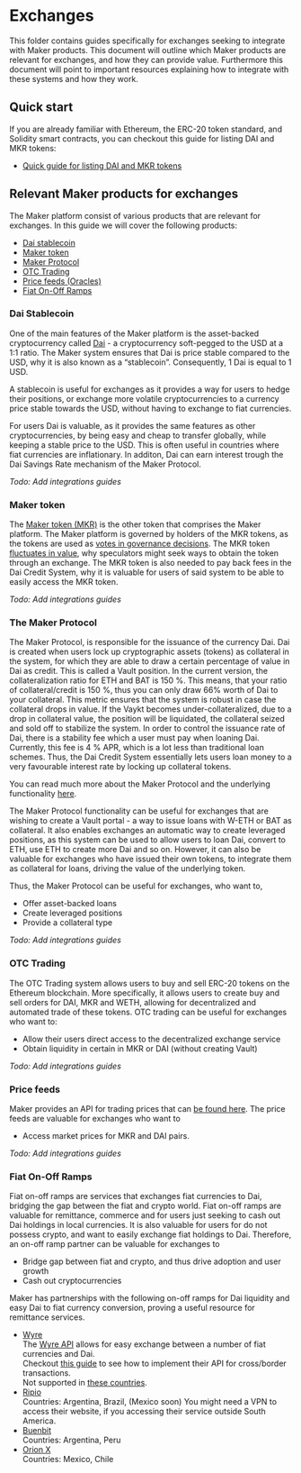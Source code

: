 # Exchanges

This folder contains guides specifically for exchanges seeking to integrate with
Maker products. This document will outline which Maker products are relevant for
exchanges, and how they can provide value. Furthermore this document will point
to important resources explaining how to integrate with these systems and how
they work.

## Quick start

If you are already familiar with Ethereum, the ERC-20 token standard, and
Solidity smart contracts, you can checkout this guide for listing DAI and MKR
tokens:

- [Quick guide for listing DAI and MKR tokens](/exchanges/exchanges-guide-01/exchanges-guide-01.md)

## Relevant Maker products for exchanges

The Maker platform consist of various products that are relevant for exchanges.
In this guide we will cover the following products:

- [Dai stablecoin](#dai-stablecoin)
- [Maker token](#maker-token)
- [Maker Protocol](#dai-credit-system)
- [OTC Trading](#otc-trading)
- [Price feeds (Oracles)](#price-feeds)
- [Fiat On-Off Ramps](#fiat-on-off-ramps)

### Dai Stablecoin

One of the main features of the Maker platform is the asset-backed
cryptocurrency called [Dai](https://makerdao.com/) - a cryptocurrency
soft-pegged to the USD at a 1:1 ratio. The Maker system ensures that Dai is
price stable compared to the USD, why it is also known as a “stablecoin”.
Consequently, 1 Dai is equal to 1 USD.

A stablecoin is useful for exchanges as it provides a way for users to hedge
their positions, or exchange more volatile cryptocurrencies to a currency price
stable towards the USD, without having to exchange to fiat currencies.

For users Dai is valuable, as it provides the same features as other
cryptocurrencies, by being easy and cheap to transfer globally, while keeping a
stable price to the USD. This is often useful in countries where fiat currencies
are inflationary. In additon, Dai can earn interest trough the Dai Savings Rate
mechanism of the Maker Protocol.

_Todo: Add integrations guides_

### Maker token

The
[Maker token (MKR)](https://makerdao.com/en/whitepaper/#mkr-token-governance) is
the other token that comprises the Maker platform. The Maker platform is
governed by holders of the MKR tokens, as the tokens are used as
[votes in governance decisions](https://vote.makerdao.com/). The MKR token
[fluctuates in value](https://coinmarketcap.com/currencies/maker/), why
speculators might seek ways to obtain the token through an exchange. The MKR
token is also needed to pay back fees in the Dai Credit System, why it is
valuable for users of said system to be able to easily access the MKR token.

_Todo: Add integrations guides_

### The Maker Protocol

The Maker Protocol, is responsible for the issuance of the currency Dai. Dai is
created when users lock up cryptographic assets (tokens) as collateral in the
system, for which they are able to draw a certain percentage of value in Dai as
credit. This is called a Vault position. In the current version, the
collateralization ratio for ETH and BAT is 150 %. This means, that your ratio of
collateral/credit is 150 %, thus you can only draw 66% worth of Dai to your
collateral. This metric ensures that the system is robust in case the collateral
drops in value. If the Vaykt becomes under-collateralized, due to a drop in
collateral value, the position will be liquidated, the collateral seized and
sold off to stabilize the system. In order to control the issuance rate of Dai,
there is a stability fee which a user must pay when loaning Dai. Currently, this
fee is 4 % APR, which is a lot less than traditional loan schemes. Thus, the Dai
Credit System essentially lets users loan money to a very favourable interest
rate by locking up collateral tokens.

You can read much more about the Maker Protocol and the underlying functionality
[here](http://makerdao.com/whitepaper).

The Maker Protocol functionality can be useful for exchanges that are wishing to
create a Vault portal - a way to issue loans with W-ETH or BAT as collateral. It
also enables exchanges an automatic way to create leveraged positions, as this
system can be used to allow users to loan Dai, convert to ETH, use ETH to create
more Dai and so on. However, it can also be valuable for exchanges who have
issued their own tokens, to integrate them as collateral for loans, driving the
value of the underlying token.

Thus, the Maker Protocol can be useful for exchanges, who want to,

- Offer asset-backed loans
- Create leveraged positions
- Provide a collateral type

_Todo: Add integrations guides_

### OTC Trading

The OTC Trading system allows users to buy and sell ERC-20 tokens on the
Ethereum blockchain. More specifically, it allows users to create buy and sell
orders for DAI, MKR and WETH, allowing for decentralized and automated trade of
these tokens. OTC trading can be useful for exchanges who want to:

- Allow their users direct access to the decentralized exchange service
- Obtain liquidity in certain in MKR or DAI (without creating Vault)

_Todo: Add integrations guides_

### Price feeds

Maker provides an API for trading prices that can
[be found here](https://developer.makerdao.com/oasis/api/1/). The price feeds
are valuable for exchanges who want to

- Access market prices for MKR and DAI pairs.

_Todo: Add integrations guides_

### Fiat On-Off Ramps

Fiat on-off ramps are services that exchanges fiat currencies to Dai, bridging
the gap between the fiat and crypto world. Fiat on-off ramps are valuable for
remittance, commerce and for users just seeking to cash out Dai holdings in
local currencies. It is also valuable for users for do not possess crypto, and
want to easily exchange fiat holdings to Dai. Therefore, an on-off ramp partner
can be valuable for exchanges to

- Bridge gap between fiat and crypto, and thus drive adoption and user growth
- Cash out cryptocurrencies

Maker has partnerships with the following on-off ramps for Dai liquidity and
easy Dai to fiat currency conversion, proving a useful resource for remittance
services.

- [Wyre](https://www.sendwyre.com/)\
  The [Wyre API](https://www.sendwyre.com/docs/) allows for easy exchange between
  a number of fiat currencies and Dai.\
  Checkout [this guide](/partners/wyre/wyre-guide-01/wyre-guide-01.md) to see
  how to implement their API for cross/border transactions.\
  Not supported in [these countries](https://support.sendwyre.com/security/non-operational-states-in-us-and-countries).
- [Ripio](https://www.ripio.com/en/)\
  Countries: Argentina, Brazil, (Mexico soon) You might need a VPN to access their
  website, if you accessing their service outside South America.
- [Buenbit](https://www.buenbit.com/)\
  Countries: Argentina, Peru
- [Orion X](https://orionx.com/)\
  Countries: Mexico, Chile
